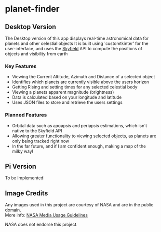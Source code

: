 # planet-finder

## Desktop Version
The Desktop version of this app displays real-time astronomical data for planets and other celestial objects
It is built using 'customtkinter' for the user-interface, and uses the [Skyfield](https://rhodesmill.org/skyfield/) API to compute the positions of objects and visibility from earth

### Key Features
- Viewing the Current Altitude, Azimuth and Distance of a selected object
- Identifies which planets are currently visible above the users horizon
- Getting Rising and setting times for any selected celestial body
- Viewing a planets apparent magnitude (brightness)
- Data is calculated based on your longitude and latitude
- Uses JSON files to store and retrieve the users settings

### Planned Features
- Orbital data such as apoapsis and periapsis estimations, which isn't native to the Skyfield API
- Allowing greater functionality to viewing selected objects, as planets are only being tracked right now
- In the far future, and if I am confident enough, making a map of the milky way!
## Pi Version
To be Implemented


## Image Credits

Any images used in this project are courtesy of NASA and are in the public domain.  
More info: [NASA Media Usage Guidelines](https://www.nasa.gov/multimedia/guidelines/index.html)

NASA does not endorse this project.